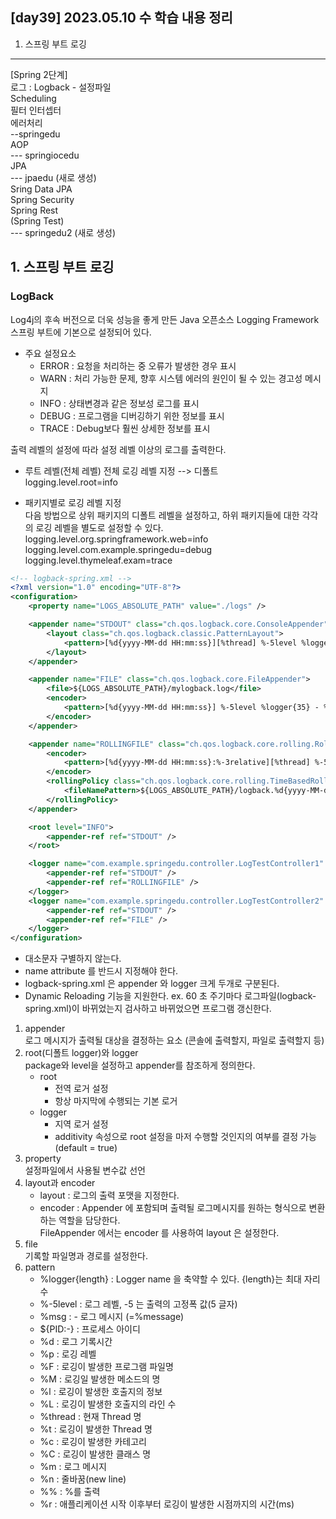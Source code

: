 ## [day39] 2023.05.10 수 학습 내용 정리
1. 스프링 부트 로깅
---
[Spring 2단계]  
로그  : Logback - 설정파일  
Scheduling  
필터 인터셉터  
에러처리  
--springedu  
AOP  
--- springiocedu  
JPA  
--- jpaedu (새로 생성)  
Sring Data JPA  
Spring Security  
Spring Rest  
(Spring Test)  
--- springedu2 (새로 생성)  

## 1. 스프링 부트 로깅
### LogBack  
Log4j의 후속 버전으로 더욱 성능을 좋게 만든 Java 오픈소스 Logging Framework  
스프링 부트에 기본으로 설정되어 있다.  
- 주요 설정요소
    - ERROR : 요청을 처리하는 중 오류가 발생한 경우 표시
    - WARN : 처리 가능한 문제, 향후 시스템 에러의 원인이 될 수 있는 경고성 메시지
    - INFO : 상태변경과 같은 정보성 로그를 표시
    - DEBUG : 프로그램을 디버깅하기 위한 정보를 표시
    - TRACE : Debug보다 훨씬 상세한 정보를 표시

출력 레벨의 설정에 따라 설정 레벨 이상의 로그를 출력한다. 
- 루트 레벨(전체 레벨) 전체 로깅 레벨 지정 --> 디폴트  
logging.level.root=info

- 패키지별로 로깅 레벨 지정  
다음 방법으로 상위 패키지의 디폴트 레벨을 설정하고, 하위 패키지들에 대한 각각의 로깅 레벨을 별도로 설정할 수 있다.  
logging.level.org.springframework.web=info  
logging.level.com.example.springedu=debug  
logging.level.thymeleaf.exam=trace  

```xml
<!-- logback-spring.xml -->
<?xml version="1.0" encoding="UTF-8"?>
<configuration>
    <property name="LOGS_ABSOLUTE_PATH" value="./logs" />

    <appender name="STDOUT" class="ch.qos.logback.core.ConsoleAppender">
        <layout class="ch.qos.logback.classic.PatternLayout">
            <pattern>[%d{yyyy-MM-dd HH:mm:ss}][%thread] %-5level %logger{36} - %msg%n</pattern>
        </layout>
    </appender>

    <appender name="FILE" class="ch.qos.logback.core.FileAppender">
        <file>${LOGS_ABSOLUTE_PATH}/mylogback.log</file>
        <encoder>
            <pattern>[%d{yyyy-MM-dd HH:mm:ss}] %-5level %logger{35} - %msg%n</pattern>
        </encoder>
    </appender>

    <appender name="ROLLINGFILE" class="ch.qos.logback.core.rolling.RollingFileAppender">
        <encoder>
            <pattern>[%d{yyyy-MM-dd HH:mm:ss}:%-3relative][%thread] %-5level %logger{35} - %msg%n</pattern>
        </encoder>
        <rollingPolicy class="ch.qos.logback.core.rolling.TimeBasedRollingPolicy">
            <fileNamePattern>${LOGS_ABSOLUTE_PATH}/logback.%d{yyyy-MM-dd}.log</fileNamePattern>
        </rollingPolicy>
    </appender>

    <root level="INFO">
        <appender-ref ref="STDOUT" />
    </root>

    <logger name="com.example.springedu.controller.LogTestController1" level="DEBUG">
        <appender-ref ref="STDOUT" />
        <appender-ref ref="ROLLINGFILE" />
    </logger>
    <logger name="com.example.springedu.controller.LogTestController2" level="TRACE" additivity="false">
        <appender-ref ref="STDOUT" />
        <appender-ref ref="FILE" />
    </logger>
</configuration>
```
- 대소문자 구별하지 않는다.
- name attribute 를 반드시 지정해야 한다.
- logback-spring.xml 은 appender 와 logger 크게 두개로 구분된다.
- Dynamic Reloading 기능을 지원한다.
ex. 60 초 주기마다 로그파일(logback-spring.xml)이 바뀌었는지 검사하고 바뀌었으면 프로그램
 갱신한다.

 1. appender  
로그 메시지가 출력될 대상을 결정하는 요소 (콘솔에 출력할지, 파일로 출력할지 등)
2. root(디폴트 logger)와 logger  
package와 level을 설정하고 appender를 참조하게 정의한다.  
    - root
        - 전역 로거 설정
        - 항상 마지막에 수행되는 기본 로거
    - logger
        - 지역 로거 설정
        - additivity 속성으로 root 설정을 마저 수행할 것인지의 여부를 결정 가능(default = true)
3. property  
설정파일에서 사용될 변수값 선언
4. layout과 encoder
    - layout : 로그의 출력 포맷을 지정한다.
    - encoder : Appender 에 포함되며 출력될 로그메시지를 원하는 형식으로 변환하는 역할을 담당한다.   
    FileAppender 에서는 encoder 를 사용하여 layout 은 설정한다.
5. file  
기록할 파일명과 경로를 설정한다.  
6. pattern  
    - %logger{length} : Logger name 을 축약할 수 있다. {length}는 최대 자리 수
    - %-5level : 로그 레벨, -5 는 출력의 고정폭 값(5 글자)
    - %msg : - 로그 메시지 (=%message)
    - ${PID:-} : 프로세스 아이디
    - %d : 로그 기록시간
    - %p : 로깅 레벨
    - %F : 로깅이 발생한 프로그램 파일명
    - %M : 로깅일 발생한 메소드의 명
    - %l : 로깅이 발생한 호출지의 정보
    - %L : 로깅이 발생한 호출지의 라인 수
    - %thread : 현재 Thread 명
    - %t : 로깅이 발생한 Thread 명
    - %c : 로깅이 발생한 카테고리
    - %C : 로깅이 발생한 클래스 명
    - %m : 로그 메시지
    - %n : 줄바꿈(new line)
    - %% : %를 출력
    - %r : 애플리케이션 시작 이후부터 로깅이 발생한 시점까지의 시간(ms)


